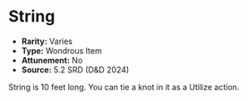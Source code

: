 # String

- **Rarity:** Varies
- **Type:** Wondrous Item
- **Attunement:** No
- **Source:** 5.2 SRD (D&D 2024)

String is 10 feet long. You can tie a knot in it as a Utilize action.
